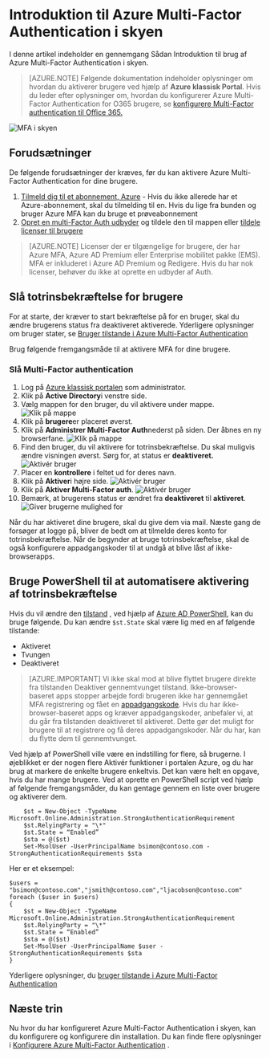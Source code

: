<properties
    pageTitle="Komme i gang Azure MFA i skyen | Microsoft Azure"
    description="Dette er den Microsoft Azure Multi-Factor authentication side, der beskriver, hvordan du kommer i gang med Azure MFA i skyen."
    services="multi-factor-authentication"
    documentationCenter=""
    authors="kgremban"
    manager="femila"
    editor="yossib"/>

<tags
    ms.service="multi-factor-authentication"
    ms.workload="identity"
    ms.tgt_pltfrm="na"
    ms.devlang="na"
    ms.topic="get-started-article"
    ms.date="10/17/2016"
    ms.author="kgremban"/>

# <a name="getting-started-with-azure-multi-factor-authentication-in-the-cloud"></a>Introduktion til Azure Multi-Factor Authentication i skyen
I denne artikel indeholder en gennemgang Sådan Introduktion til brug af Azure Multi-Factor Authentication i skyen.

> [AZURE.NOTE]  Følgende dokumentation indeholder oplysninger om hvordan du aktiverer brugere ved hjælp af **Azure klassisk Portal**. Hvis du leder efter oplysninger om, hvordan du konfigurerer Azure Multi-Factor Authentication for O365 brugere, se [konfigurere Multi-Factor authentication til Office 365.](https://support.office.com/article/Set-up-multi-factor-authentication-for-Office-365-users-8f0454b2-f51a-4d9c-bcde-2c48e41621c6?ui=en-US&rs=en-US&ad=US)

![MFA i skyen](./media/multi-factor-authentication-get-started-cloud/mfa_in_cloud.png)

## <a name="prerequisites"></a>Forudsætninger
De følgende forudsætninger der kræves, før du kan aktivere Azure Multi-Factor Authentication for dine brugere.


1. [Tilmeld dig til et abonnement, Azure](https://azure.microsoft.com/pricing/free-trial/) - Hvis du ikke allerede har et Azure-abonnement, skal du tilmelding til en. Hvis du lige fra bunden og bruger Azure MFA kan du bruge et prøveabonnement
2. [Opret en multi-Factor Auth udbyder](multi-factor-authentication-get-started-auth-provider.md) og tildele den til mappen eller [tildele licenser til brugere](multi-factor-authentication-get-started-assign-licenses.md)

> [AZURE.NOTE]  Licenser der er tilgængelige for brugere, der har Azure MFA, Azure AD Premium eller Enterprise mobilitet pakke (EMS).  MFA er inkluderet i Azure AD Premium og Redigere. Hvis du har nok licenser, behøver du ikke at oprette en udbyder af Auth.


## <a name="turn-on-two-step-verification-for-users"></a>Slå totrinsbekræftelse for brugere
For at starte, der kræver to start bekræftelse på for en bruger, skal du ændre brugerens status fra deaktiveret aktiverede.  Yderligere oplysninger om bruger stater, se [Bruger tilstande i Azure Multi-Factor Authentication](multi-factor-authentication-get-started-user-states.md)

Brug følgende fremgangsmåde til at aktivere MFA for dine brugere.

### <a name="to-turn-on-multi-factor-authentication"></a>Slå Multi-Factor authentication

1.  Log på [Azure klassisk portalen](https://manage.windowsazure.com) som administrator.
2.  Klik på **Active Directory**i venstre side.
3.  Vælg mappen for den bruger, du vil aktivere under mappe.
![Klik på mappe](./media/multi-factor-authentication-get-started-cloud/directory1.png)
4.  Klik på **brugere**er placeret øverst.
5.  Klik på **Administrer Multi-Factor Auth**nederst på siden. Der åbnes en ny browserfane.
![Klik på mappe](./media/multi-factor-authentication-get-started-cloud/manage1.png)
6.  Find den bruger, du vil aktivere for totrinsbekræftelse. Du skal muligvis ændre visningen øverst. Sørg for, at status er **deaktiveret.** 
 ![Aktivér bruger](./media/multi-factor-authentication-get-started-cloud/enable1.png)
7.  Placer en **kontrollere** i feltet ud for deres navn.
7.  Klik på **Aktiver**i højre side.
![Aktivér bruger](./media/multi-factor-authentication-get-started-cloud/user1.png)
8.  Klik på **Aktiver Multi-Factor auth**.
![Aktivér bruger](./media/multi-factor-authentication-get-started-cloud/enable2.png)
9.  Bemærk, at brugerens status er ændret fra **deaktiveret** til **aktiveret**.
![Giver brugerne mulighed for](./media/multi-factor-authentication-get-started-cloud/user.png)

Når du har aktiveret dine brugere, skal du give dem via mail. Næste gang de forsøger at logge på, bliver de bedt om at tilmelde deres konto for totrinsbekræftelse. Når de begynder at bruge totrinsbekræftelse, skal de også konfigurere appadgangskoder til at undgå at blive låst af ikke-browserapps.


## <a name="use-powershell-to-automate-turning-on-two-step-verification"></a>Bruge PowerShell til at automatisere aktivering af totrinsbekræftelse

Hvis du vil ændre den [tilstand](multi-factor-authentication-whats-next.md) , ved hjælp af [Azure AD PowerShell](../powershell-install-configure.md), kan du bruge følgende.  Du kan ændre `$st.State` skal være lig med en af følgende tilstande:

- Aktiveret
- Tvungen
- Deaktiveret  

> [AZURE.IMPORTANT]  Vi ikke skal mod at blive flyttet brugere direkte fra tilstanden Deaktiver gennemtvunget tilstand. Ikke-browser-baseret apps stopper arbejde fordi brugeren ikke har gennemgået MFA registrering og fået en [appadgangskode](multi-factor-authentication-whats-next.md#app-passwords). Hvis du har ikke-browser-baseret apps og kræver appadgangskoder, anbefaler vi, at du går fra tilstanden deaktiveret til aktiveret. Dette gør det muligt for brugere til at registrere og få deres appadgangskoder. Når du har, kan du flytte dem til gennemtvunget.

Ved hjælp af PowerShell ville være en indstilling for flere, så brugerne. I øjeblikket er der nogen flere Aktivér funktioner i portalen Azure, og du har brug at markere de enkelte brugere enkeltvis. Det kan være helt en opgave, hvis du har mange brugere. Ved at oprette en PowerShell script ved hjælp af følgende fremgangsmåder, du kan gentage gennem en liste over brugere og aktiverer dem.

        $st = New-Object -TypeName Microsoft.Online.Administration.StrongAuthenticationRequirement
        $st.RelyingParty = "\*"
        $st.State = “Enabled”
        $sta = @($st)
        Set-MsolUser -UserPrincipalName bsimon@contoso.com -StrongAuthenticationRequirements $sta

Her er et eksempel:

    $users = "bsimon@contoso.com","jsmith@contoso.com","ljacobson@contoso.com"
    foreach ($user in $users)
    {
        $st = New-Object -TypeName Microsoft.Online.Administration.StrongAuthenticationRequirement
        $st.RelyingParty = "\*"
        $st.State = “Enabled”
        $sta = @($st)
        Set-MsolUser -UserPrincipalName $user -StrongAuthenticationRequirements $sta
    }


Yderligere oplysninger, du [bruger tilstande i Azure Multi-Factor Authentication](multi-factor-authentication-get-started-user-states.md)

## <a name="next-steps"></a>Næste trin
Nu hvor du har konfigureret Azure Multi-Factor Authentication i skyen, kan du konfigurere og konfigurere din installation. Du kan finde flere oplysninger i [Konfigurere Azure Multi-Factor Authentication](multi-factor-authentication-whats-next.md) .
